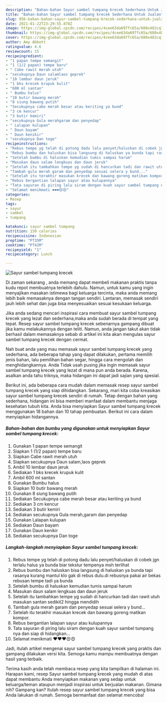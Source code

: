 ```yaml
---
description: "Bahan-bahan Sayur sambel tumpang krecek Sederhana Untuk Jualan"
title: "Bahan-bahan Sayur sambel tumpang krecek Sederhana Untuk Jualan"
slug: 956-bahan-bahan-sayur-sambel-tumpang-krecek-sederhana-untuk-jualan
date: 2021-01-22T23:29:55.878Z
image: https://img-global.cpcdn.com/recipes/4cee63da697fc65a/680x482cq70/sayur-sambel-tumpang-krecek-foto-resep-utama.jpg
thumbnail: https://img-global.cpcdn.com/recipes/4cee63da697fc65a/680x482cq70/sayur-sambel-tumpang-krecek-foto-resep-utama.jpg
cover: https://img-global.cpcdn.com/recipes/4cee63da697fc65a/680x482cq70/sayur-sambel-tumpang-krecek-foto-resep-utama.jpg
author: Amy Abbott
ratingvalue: 4.6
reviewcount: 15
recipeingredient:
- "1 papan tempe semangit"
- "1 (1/2 papan) tempe baru"
- " Cabe rawit merah utuh"
- "secukupnya Daun salamlaos geprek"
- "10 lembar daun jeruk"
- "1 bks krecek krupuk kulit"
- "600 ml santan"
- " Bumbu halus"
- "10 butir bawang merah"
- "8 siung bawang putih"
- "Secukupnya cabe merah besar atau keriting ya bund"
- "3 cm kencur"
- "3 butir kemiri"
- "secukupnya Gula merahgaram dan penyedap"
- " Lalapan kulupan"
- " Daun bayam"
- " Daun kenikir"
- "secukupnya Dan toge"
recipeinstructions:
- "Rebus tempe yg telah di potong dadu lalu penyet/haluskan di cobek jgn terlalu halus ya bunda biar tekstur tempenya msh terlihat"
- "Rebus bumbu dan haluskan bisa langsung di haluskan ya bunda tapi rasanya kurang mantul klo gak di rebus dulu.di rebusnya pakai air bekas rebusan tempe tadi ya bunda"
- "Setelah bumbu di haluskan kemudian tumis sampai harum"
- "Masukan daun salam lengkuas dan daun jeruk"
- "Setelah itu tambahkan tempe yg sudah di hancurkan tadi dan rawit utuh masukan santan sedikit2 hingga mendidih"
- "Tambah gula merah garam dan penyedap sesuai selera y bund..."
- "Setelah itu terakhir masukan krecek dan bawang goreng matikan kompor."
- "Rebus bergantian lalapan sayur atau kulupannya"
- "Tata sayuran di piring lalu siram dengan kuah sayur sambel tumpang nya dan siap di hidangkan..."
- "Selamat menikmati ❤️❤️❤️😍😍"
categories:
- Resep
tags:
- sayur
- sambel
- tumpang

katakunci: sayur sambel tumpang 
nutrition: 150 calories
recipecuisine: Indonesian
preptime: "PT35M"
cooktime: "PT42M"
recipeyield: "1"
recipecategory: Lunch

---
```



![Sayur sambel tumpang krecek](https://img-global.cpcdn.com/recipes/4cee63da697fc65a/680x482cq70/sayur-sambel-tumpang-krecek-foto-resep-utama.jpg)

Di zaman  sekarang , anda memang dapat membeli makanan praktis tanpa kudu repot membuatnya terlebih dahulu. Namun, untuk kamu yang ingin menyajikan masakan istimewa bagi keluarga tercinta, maka anda memang lebih baik memasaknya dengan tangan sendiri. Lantaran, memasak sendiri jauh lebih sehat dan juga bisa menyesuaikan sesuai kesukaan keluarga.

Jika anda sedang mencari inspirasi cara membuat sayur sambel tumpang krecek yang lezat dan sederhana,maka anda sudah berada di tempat yang tepat. Resep sayur sambel tumpang krecek  sebenarnya gampang dibuat jika kamu melakukannya dengan teliti. Namun, anda jangan takut akan tidak berhasil dalam memasaknya 
sebab di artikel ini kita akan mengulas sayur sambel tumpang krecek dengan cermat.  



Nah buat anda yang mau memasak sayur sambel tumpang krecek yang sederhana, ada beberapa tahap yang dapat dilakukan, pertama memilih jenis bahan, lalu pemilihan bahan segar, hingga cara mengolah dan menghidangkannya. Anda Tidak usah pusing jika ingin memasak sayur sambel tumpang krecek yang lezat di mana pun anda berada. Karena, asalkan anda  tahu triknya, maka hidangan ini dapat jadi sajian yang spesial.

Berikut ini, ada beberapa cara mudah dalam memasak resep sayur sambel tumpang krecek yang siap dihidangkan. Sekarang, mari kita coba kreasikan sayur sambel tumpang krecek sendiri di rumah. Tetap dengan bahan yang sederhana, hidangan ini bisa memberi manfaat dalam membantu menjaga kesehatan tubuh kita. Anda bisa menyiapkan Sayur sambel tumpang krecek menggunakan 18 bahan dan 10 tahap pembuatan. Berikut ini cara dalam menyiapkan hidangannya.

<!--inarticleads1-->

##### Bahan-bahan dan bumbu yang digunakan untuk menyiapkan Sayur sambel tumpang krecek:

1. Gunakan 1 papan tempe semangit
1. Siapkan 1 (1/2 papan) tempe baru
1. Siapkan  Cabe rawit merah utuh
1. Siapkan secukupnya Daun salam,laos geprek
1. Ambil 10 lembar daun jeruk
1. Sediakan 1 bks krecek krupuk kulit
1. Ambil 600 ml santan
1. Gunakan  Bumbu halus
1. Siapkan 10 butir bawang merah
1. Gunakan 8 siung bawang putih
1. Sediakan Secukupnya cabe merah besar atau keriting ya bund
1. Sediakan 3 cm kencur
1. Sediakan 3 butir kemiri
1. Sediakan secukupnya Gula merah,garam dan penyedap
1. Gunakan  Lalapan kulupan
1. Sediakan  Daun bayam
1. Gunakan  Daun kenikir
1. Sediakan secukupnya Dan toge




<!--inarticleads2-->

##### Langkah-langkah menyiapkan Sayur sambel tumpang krecek:

1. Rebus tempe yg telah di potong dadu lalu penyet/haluskan di cobek jgn terlalu halus ya bunda biar tekstur tempenya msh terlihat
1. Rebus bumbu dan haluskan bisa langsung di haluskan ya bunda tapi rasanya kurang mantul klo gak di rebus dulu.di rebusnya pakai air bekas rebusan tempe tadi ya bunda
1. Setelah bumbu di haluskan kemudian tumis sampai harum
1. Masukan daun salam lengkuas dan daun jeruk
1. Setelah itu tambahkan tempe yg sudah di hancurkan tadi dan rawit utuh masukan santan sedikit2 hingga mendidih
1. Tambah gula merah garam dan penyedap sesuai selera y bund...
1. Setelah itu terakhir masukan krecek dan bawang goreng matikan kompor.
1. Rebus bergantian lalapan sayur atau kulupannya
1. Tata sayuran di piring lalu siram dengan kuah sayur sambel tumpang nya dan siap di hidangkan...
1. Selamat menikmati ❤️❤️❤️😍😍




Jadi, itulah artikel mengenai  sayur sambel tumpang krecek  yang praktis dan gampang dilakukan versi kita. Semoga kamu mampu membuatnya dengan hasil yang terbaik. 

Terima kasih anda telah membaca resep yang kita tampilkan di halaman ini. Harapan kami, resep  Sayur sambel tumpang krecek yang mudah di atas dapat membantu Anda menyiapkan makanan yang sedap untuk keluarga/teman ataupun menjadi inspirasi untuk berjualan makanan. Gimana nih? Gampang kan? Itulah resep sayur sambel tumpang krecek yang bisa Anda lakukan di rumah. Semoga bermanfaat dan selamat mencoba!

